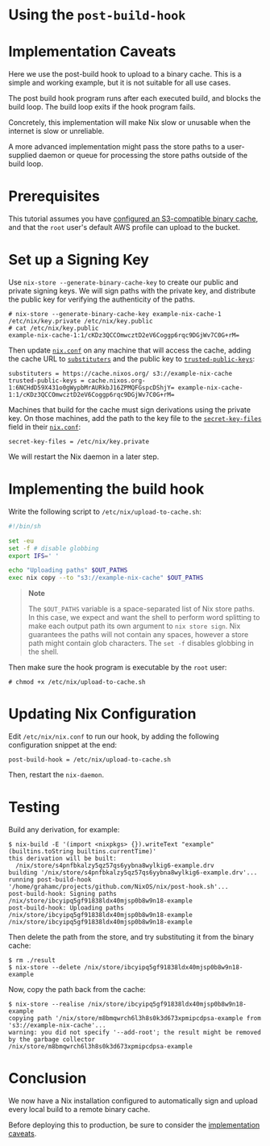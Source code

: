 # Using the `post-build-hook`

# Implementation Caveats

Here we use the post-build hook to upload to a binary cache. This is a
simple and working example, but it is not suitable for all use cases.

The post build hook program runs after each executed build, and blocks
the build loop. The build loop exits if the hook program fails.

Concretely, this implementation will make Nix slow or unusable when the
internet is slow or unreliable.

A more advanced implementation might pass the store paths to a
user-supplied daemon or queue for processing the store paths outside of
the build loop.

# Prerequisites

This tutorial assumes you have [configured an S3-compatible binary
cache](../package-management/s3-substituter.md), and that the `root`
user's default AWS profile can upload to the bucket.

# Set up a Signing Key

Use `nix-store --generate-binary-cache-key` to create our public and
private signing keys. We will sign paths with the private key, and
distribute the public key for verifying the authenticity of the paths.

```console
# nix-store --generate-binary-cache-key example-nix-cache-1 /etc/nix/key.private /etc/nix/key.public
# cat /etc/nix/key.public
example-nix-cache-1:1/cKDz3QCCOmwcztD2eV6Coggp6rqc9DGjWv7C0G+rM=
```

Then update [`nix.conf`](../command-ref/conf-file.md) on any machine that will access the cache, adding the cache URL to [`substituters`](../command-ref/conf-file.md#conf-substituters) and the public key to [`trusted-public-keys`](../command-ref/conf-file.md#conf-trusted-public-keys):

    substituters = https://cache.nixos.org/ s3://example-nix-cache
    trusted-public-keys = cache.nixos.org-1:6NCHdD59X431o0gWypbMrAURkbJ16ZPMQFGspcDShjY= example-nix-cache-1:1/cKDz3QCCOmwcztD2eV6Coggp6rqc9DGjWv7C0G+rM=

Machines that build for the cache must sign derivations using the private key.
On those machines, add the path to the key file to the [`secret-key-files`](../command-ref/conf-file.md#conf-secret-key-files) field in their [`nix.conf`](../command-ref/conf-file.md):

    secret-key-files = /etc/nix/key.private

We will restart the Nix daemon in a later step.

# Implementing the build hook

Write the following script to `/etc/nix/upload-to-cache.sh`:

```bash
#!/bin/sh

set -eu
set -f # disable globbing
export IFS=' '

echo "Uploading paths" $OUT_PATHS
exec nix copy --to "s3://example-nix-cache" $OUT_PATHS
```

> **Note**
>
> The `$OUT_PATHS` variable is a space-separated list of Nix store
> paths. In this case, we expect and want the shell to perform word
> splitting to make each output path its own argument to `nix
> store sign`. Nix guarantees the paths will not contain any spaces,
> however a store path might contain glob characters. The `set -f`
> disables globbing in the shell.

Then make sure the hook program is executable by the `root` user:

```console
# chmod +x /etc/nix/upload-to-cache.sh
```

# Updating Nix Configuration

Edit `/etc/nix/nix.conf` to run our hook, by adding the following
configuration snippet at the end:

    post-build-hook = /etc/nix/upload-to-cache.sh

Then, restart the `nix-daemon`.

# Testing

Build any derivation, for example:

```console
$ nix-build -E '(import <nixpkgs> {}).writeText "example" (builtins.toString builtins.currentTime)'
this derivation will be built:
  /nix/store/s4pnfbkalzy5qz57qs6yybna8wylkig6-example.drv
building '/nix/store/s4pnfbkalzy5qz57qs6yybna8wylkig6-example.drv'...
running post-build-hook '/home/grahamc/projects/github.com/NixOS/nix/post-hook.sh'...
post-build-hook: Signing paths /nix/store/ibcyipq5gf91838ldx40mjsp0b8w9n18-example
post-build-hook: Uploading paths /nix/store/ibcyipq5gf91838ldx40mjsp0b8w9n18-example
/nix/store/ibcyipq5gf91838ldx40mjsp0b8w9n18-example
```

Then delete the path from the store, and try substituting it from the
binary cache:

```console
$ rm ./result
$ nix-store --delete /nix/store/ibcyipq5gf91838ldx40mjsp0b8w9n18-example
```

Now, copy the path back from the cache:

```console
$ nix-store --realise /nix/store/ibcyipq5gf91838ldx40mjsp0b8w9n18-example
copying path '/nix/store/m8bmqwrch6l3h8s0k3d673xpmipcdpsa-example from 's3://example-nix-cache'...
warning: you did not specify '--add-root'; the result might be removed by the garbage collector
/nix/store/m8bmqwrch6l3h8s0k3d673xpmipcdpsa-example
```

# Conclusion

We now have a Nix installation configured to automatically sign and
upload every local build to a remote binary cache.

Before deploying this to production, be sure to consider the
[implementation caveats](#implementation-caveats).
